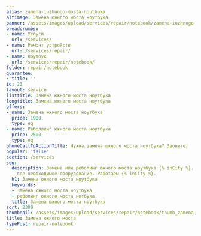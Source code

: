 ```yaml
---
alias: zamena-iuzhnogo-mosta-noutbuka
altimage: Замена южного моста ноутбука
banner: /assets/images/upload/services/repair/notebook/zamena-iuzhnogo-mosta-noutbuka.jpg
breadcrumbs:
- name: Услуги
  url: /services/
- name: Ремонт устройств
  url: /services/repair/
- name: Ноутбук
  url: /services/repair/notebook/
folder: repair/notebook
guarantee:
- title: ''
id: 23
layout: service
listtitle: Замена южного моста ноутбука
longtitle: Замена южного моста ноутбука
offers:
- name: Замена южного моста ноутбука
  price: 1900
  type: eq
- name: Реболлинг южного моста ноутбука
  price: 2500
  type: eq
phoneCallToActionTitle: Нужна замена южного моста ноутбука? Звоните!
popular: 'false'
section: /services
seo:
  description: Замена или реболинг южного моста ноутбука {% inCity %}. У нас  есть
    все необходимое оборудование. Работаем {% inCity %}.
  h1: Замена южного моста ноутбука
  keywords:
  - Замена южного моста ноутбука
  - реболинг южного моста нотбука
  title: Замена южного моста ноутбука
sort: 2300
thumbnail: /assets/images/upload/services/repair/notebook/thumb_zamena-iuzhnogo-mosta-noutbuka.jpg
title: Замена южного моста
typePost: repair-notebook
---
```

